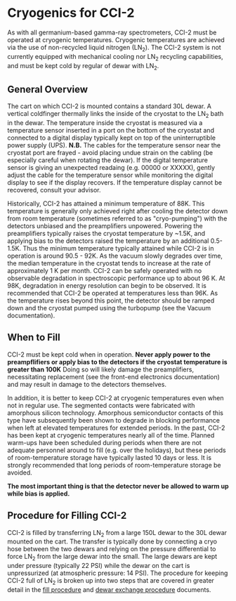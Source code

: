 # Cryogenics for CCI-2

As with all germanium-based gamma-ray spectrometers, CCI-2 must be operated at
cryogenic temperatures. 
Cryogenic temperatures are achieved via the use of non-recycled liquid nitrogen
(LN<sub>2</sub>).
The CCI-2 system is not currently equipped with mechanical cooling nor
LN<sub>2</sub> recycling capabilities, and must be kept cold by regular of 
dewar with LN<sub>2</sub>.

## General Overview

The cart on which CCI-2 is mounted contains a standard 30L dewar.
A vertical coldfinger thermally links the inside of the cryostat to the 
LN<sub>2</sub> bath in the dewar.
The temperature inside the cryostat is measured via a temperature sensor 
inserted in a port on the bottom of the cryostat and connected to a digital
display typically kept on top of the uninterruptible power supply (UPS).
**N.B.** The cables for the temperature sensor near the cryostat port are
frayed - avoid placing undue strain on the cabling (be especially careful when
rotating the dewar). If the digital temperature sensor is giving an unexpected
readaing (e.g. 00000 or XXXXX), gently adjust the cable for the temperature
sensor while monitoring the digital display to see if the display recovers.
If the temperature display cannot be recovered, consult your advisor.

Historically, CCI-2 has attained a minimum temperature of 88K.
This temperature is generally only achieved right after cooling the detector
down from room temperature (sometimes referred to as "cryo-pumping") with the
detectors unbiased and the preamplifiers unpowered.
Powering the preamplifiers typically raises the cryostat temperature by ~1.5K,
and applying bias to the detectors raised the temperature by an additional 
0.5-1.5K.
Thus the minimum temperature typically attained while CCI-2 is in operation is
around 90.5 - 92K.
As the vacuum slowly degrades over time, the median temperature in the 
cryostat tends to increase at the rate of approximately 1 K per month.
CCI-2 can be safely operated with no observable degradation in spectroscopic
performance up to about 96 K. At 98K, degradation in energy resolution can 
begin to be observed.
It is recommended that CCI-2 be operated at temperatures less than 96K.
As the temperature rises beyond this point, the detector should be ramped down
and the cryostat pumped using the turbopump (see the Vacuum documentation).

## When to Fill

CCI-2 must be kept cold when in operation.
**Never apply power to the preampflifiers or apply bias to the detectors if
the cryostat temperature is greater than 100K**
Doing so will likely damage the preamplifiers, necessitating replacement (see
the front-end electronics documentation) and may result in damage to the 
detectors themselves.

In addition, it is better to keep CCI-2 at cryogenic temperatures even when
not in regular use.
The segmented contacts were fabricated with amorphous silicon technology.
Amorphous semiconductor contacts of this type have subsequently been shown to
degrade in blocking performance when left at elevated temperatures for 
extended periods.
In the past, CCI-2 has been kept at cryogenic temperatures nearly all of the 
time.
Planned warm-ups have been scheduled during periods when there are not
adequate personnel around to fill (e.g. over the holidays), but these periods
of room-temperature storage have typically lasted 10 days or less.
It is strongly recommended that long periods of room-temperature storage be
avoided.

**The most important thing is that the detector never be allowed to warm up
while bias is applied.**

## Procedure for Filling CCI-2

CCI-2 is filled by transferring LN<sub>2</sub> from a large 150L dewar to the
30L dewar mounted on the cart.
The transfer is typically done by connecting a cryo hose between the two 
dewars and relying on the pressure differential to force LN<sub>2</sub> from
the large dewar into the small.
The large dewars are kept under pressure (typically 22 PSI) while the dewar on
the cart is unpressurized (at atmospheric pressure: 14 PSI).
The procedure for keeping CCI-2 full of LN<sub>2</sub> is broken up into two 
steps that are covered in greater detail in the 
[fill procedure](./fill_procedure.md) and
[dewar exchange procedure](./change_dewar_procedure.md) documents.

